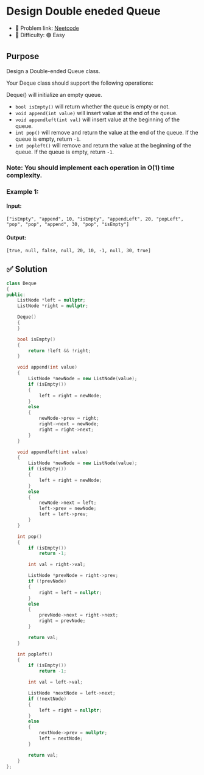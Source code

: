 # Design Double eneded Queue

- 🧩 Problem link: [Neetcode](https://neetcode.io/problems/queue)
- 🚦 Difficulty: 🟢 Easy

## Purpose

Design a Double-ended Queue class.

Your Deque class should support the following operations:

Deque() will initialize an empty queue.

- `bool isEmpty()` will return whether the queue is empty or not.
- `void append(int value)` will insert value at the end of the queue.
- `void appendleft(int val)` will insert value at the beginning of the queue.
- `int pop()` will remove and return the value at the end of the queue. If the queue is empty, return `-1`.
- `int popleft()` will remove and return the value at the beginning of the queue. If the queue is empty, return `-1`.

### Note: You should implement each operation in O(1) time complexity.

### Example 1:

#### Input:

```
["isEmpty", "append", 10, "isEmpty", "appendLeft", 20, "popLeft", "pop", "pop", "append", 30, "pop", "isEmpty"]
```

#### Output:

```
[true, null, false, null, 20, 10, -1, null, 30, true]
```

## ✅ Solution

```cpp
class Deque
{
public:
    ListNode *left = nullptr;
    ListNode *right = nullptr;

    Deque()
    {
    }

    bool isEmpty()
    {
        return !left && !right;
    }

    void append(int value)
    {
        ListNode *newNode = new ListNode(value);
        if (isEmpty())
        {
            left = right = newNode;
        }
        else
        {
            newNode->prev = right;
            right->next = newNode;
            right = right->next;
        }
    }

    void appendleft(int value)
    {
        ListNode *newNode = new ListNode(value);
        if (isEmpty())
        {
            left = right = newNode;
        }
        else
        {
            newNode->next = left;
            left->prev = newNode;
            left = left->prev;
        }
    }

    int pop()
    {
        if (isEmpty())
            return -1;

        int val = right->val;

        ListNode *prevNode = right->prev;
        if (!prevNode)
        {
            right = left = nullptr;
        }
        else
        {
            prevNode->next = right->next;
            right = prevNode;
        }

        return val;
    }

    int popleft()
    {
        if (isEmpty())
            return -1;

        int val = left->val;

        ListNode *nextNode = left->next;
        if (!nextNode)
        {
            left = right = nullptr;
        }
        else
        {
            nextNode->prev = nullptr;
            left = nextNode;
        }

        return val;
    }
};
```
